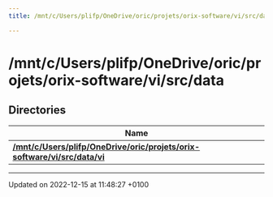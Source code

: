 ```yaml
---
title: /mnt/c/Users/plifp/OneDrive/oric/projets/orix-software/vi/src/data

---
```


# /mnt/c/Users/plifp/OneDrive/oric/projets/orix-software/vi/src/data



## Directories

| Name           |
| -------------- |
| **[/mnt/c/Users/plifp/OneDrive/oric/projets/orix-software/vi/src/data/vi](Files/dir_834496eb029ed14441e8790c53896f5f.md#dir-/mnt/c/users/plifp/onedrive/oric/projets/orix-software/vi/src/data/vi)**  |






-------------------------------

Updated on 2022-12-15 at 11:48:27 +0100
